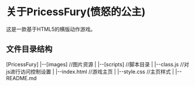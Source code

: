 关于PricessFury(愤怒的公主)
=============
这是一款基于HTML5的横版动作游戏。

文件目录结构
-------------
[PricessFury]
  |--[images] //图片资源
  | 
  |--[scripts]   //脚本目录
  |      |--class.js //对js进行访问控制设置
  | 
  |--index.html //游戏主页
  |
  |--style.css //主页样式
  |
  |--README.md